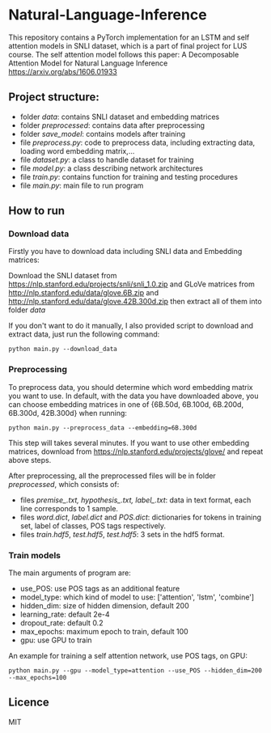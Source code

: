 # Natural-Language-Inference
This repository contains a PyTorch implementation for an LSTM and self attention models in SNLI dataset, which is a part of final project for LUS course. The self attention model follows this paper: A Decomposable Attention Model for Natural Language Inference https://arxiv.org/abs/1606.01933

## Project structure:
- folder *data*: contains SNLI dataset and embedding matrices
- folder *preprocessed*: contains data after preprocessing
- folder *save_model*: contains models after training
- file *preprocess.py*: code to preprocess data, including extracting data, loading word embedding matrix,...
- file *dataset.py*: a class to handle dataset for training
- file *model.py*: a class describing network architectures
- file *train.py*: contains function for training and testing procedures
- file *main.py*: main file to run program

## How to run
### Download data
Firstly you have to download data including SNLI data and Embedding matrices:

Download the SNLI dataset from https://nlp.stanford.edu/projects/snli/snli_1.0.zip and GLoVe matrices from http://nlp.stanford.edu/data/glove.6B.zip and http://nlp.stanford.edu/data/glove.42B.300d.zip then extract all of them into folder *data* 

If you don't want to do it manually, I also provided script to download and extract data, just run the following command:
```
python main.py --download_data
```
### Preprocessing
To preprocess data, you should determine which word embedding matrix you want to use. In default, with the data you have downloaded above, you can choose embedding matrices in one of {6B.50d, 6B.100d, 6B.200d, 6B.300d, 42B.300d} when running:
```
python main.py --preprocess_data --embedding=6B.300d
```
This step will takes several minutes. If you want to use other embedding matrices, download from https://nlp.stanford.edu/projects/glove/ and repeat above steps.

After preprocessing, all the preprocessed files will be in folder *preprocessed*, which consists of:
- files *premise_.txt, hypothesis_.txt, label_.txt*: data in text format, each line corresponds to 1 sample.
- files *word.dict*, *label.dict* and *POS.dict*: dictionaries for tokens in training set, label of classes, POS tags respectively.
- files *train.hdf5*, *test.hdf5*, *test.hdf5*: 3 sets in the hdf5 format.

### Train models
The main arguments of program are:
- use_POS: use POS tags as an additional feature
- model_type: which kind of model to use: ['attention', 'lstm', 'combine']
- hidden_dim: size of hidden dimension, default 200
- learning_rate: default 2e-4
- dropout_rate: default 0.2
- max_epochs: maximum epoch to train, default 100
- gpu: use GPU to train

An example for training a self attention network, use POS tags, on GPU:
```
python main.py --gpu --model_type=attention --use_POS --hidden_dim=200 --max_epochs=100
```

## Licence
MIT
